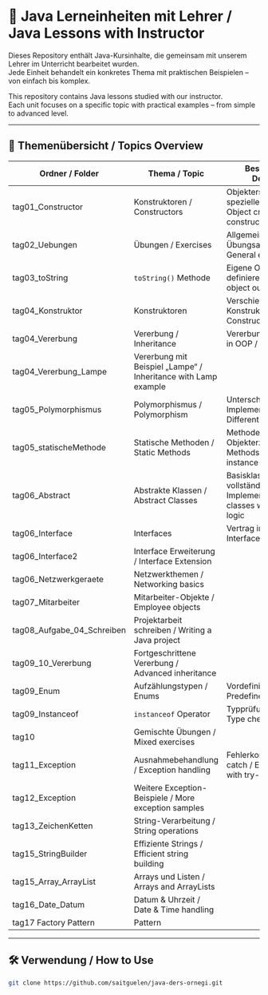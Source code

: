# 🧠 Java Lerneinheiten mit Lehrer / Java Lessons with Instructor

Dieses Repository enthält Java-Kursinhalte, die gemeinsam mit unserem Lehrer im Unterricht bearbeitet wurden.  
Jede Einheit behandelt ein konkretes Thema mit praktischen Beispielen – von einfach bis komplex.

This repository contains Java lessons studied with our instructor.  
Each unit focuses on a specific topic with practical examples – from simple to advanced level.

---

## 🧩 Themenübersicht / Topics Overview

| Ordner / Folder            | Thema / Topic                                                  | Beschreibung / Description                          |
|----------------------------|----------------------------------------------------------------|------------------------------------------------------|
| tag01_Constructor          | Konstruktoren / Constructors                                   | Objekterstellung mit speziellen Methoden / Object creation using constructors |
| tag02_Uebungen             | Übungen / Exercises                                            | Allgemeine Übungsaufgaben / General exercises       |
| tag03_toString             | `toString()` Methode                                           | Eigene Objektausgabe definieren / Customize object output |
| tag04_Konstruktor          | Konstruktoren                                                  | Verschiedene Konstruktor-Typen / Constructor types  |
| tag04_Vererbung            | Vererbung / Inheritance                                        | Vererbungsmechanismen in OOP / OOP inheritance     |
| tag04_Vererbung_Lampe      | Vererbung mit Beispiel „Lampe“ / Inheritance with Lamp example |
| tag05_Polymorphismus       | Polymorphismus / Polymorphism                                  | Unterschiedliche Implementierungen / Different behaviors |
| tag05_statischeMethode     | Statische Methoden / Static Methods                            | Methoden ohne Objekterzeugung / Methods without instance |
| tag06_Abstract             | Abstrakte Klassen / Abstract Classes                           | Basisklassen ohne vollständige Implementierung / Base classes with abstract logic |
| tag06_Interface            | Interfaces                                                     | Vertrag in OOP / Interface concept in OOP           |
| tag06_Interface2           | Interface Erweiterung / Interface Extension                    |
| tag06_Netzwerkgeraete      | Netzwerkthemen / Networking basics                             |
| tag07_Mitarbeiter          | Mitarbeiter-Objekte / Employee objects                         |
| tag08_Aufgabe_04_Schreiben | Projektarbeit schreiben / Writing a Java project               |
| tag09_10_Vererbung         | Fortgeschrittene Vererbung / Advanced inheritance              |
| tag09_Enum                 | Aufzählungstypen / Enums                                       | Vordefinierte Werte / Predefined value sets        |
| tag09_Instanceof           | `instanceof` Operator                                          | Typprüfung in Java / Type checking in Java         |
| tag10                      | Gemischte Übungen / Mixed exercises                            |
| tag11_Exception            | Ausnahmebehandlung / Exception handling                        | Fehlerkontrolle mit try-catch / Error handling with try-catch |
| tag12_Exception            | Weitere Exception-Beispiele / More exception samples           |
| tag13_ZeichenKetten        | String-Verarbeitung / String operations                        |
| tag15_StringBuilder        | Effiziente Strings / Efficient string building                 |
| tag15_Array_ArrayList      | Arrays und Listen / Arrays and ArrayLists                      |
| tag16_Date_Datum           | Datum & Uhrzeit / Date & Time handling                         |
| tag17 Factory Pattern      | Pattern                                                        |

---

## 🛠️ Verwendung / How to Use

```bash
git clone https://github.com/saitguelen/java-ders-ornegi.git
